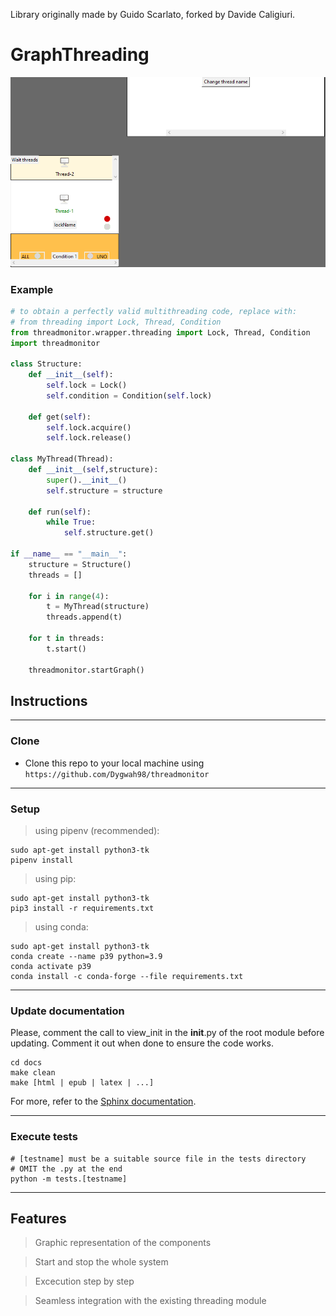 Library originally made by Guido Scarlato, forked by Davide Caligiuri.

# GraphThreading

![](resource/application.PNG)

### Example
``` python 
# to obtain a perfectly valid multithreading code, replace with:
# from threading import Lock, Thread, Condition
from threadmonitor.wrapper.threading import Lock, Thread, Condition
import threadmonitor

class Structure:
    def __init__(self):
        self.lock = Lock()
        self.condition = Condition(self.lock)
    
    def get(self):
        self.lock.acquire()
        self.lock.release()

class MyThread(Thread):
    def __init__(self,structure):
        super().__init__()
        self.structure = structure

    def run(self):
        while True:
            self.structure.get()

if __name__ == "__main__":            
    structure = Structure()
    threads = []

    for i in range(4):
        t = MyThread(structure)
        threads.append(t)

    for t in threads:
        t.start()

    threadmonitor.startGraph()

```
## Instructions
---
### Clone

- Clone this repo to your local machine using `https://github.com/Dygwah98/threadmonitor`
---
### Setup

> using pipenv (recommended):

```shell
sudo apt-get install python3-tk
pipenv install
```

> using pip:

```shell
sudo apt-get install python3-tk
pip3 install -r requirements.txt 
```

> using conda:

```shell
sudo apt-get install python3-tk
conda create --name p39 python=3.9
conda activate p39
conda install -c conda-forge --file requirements.txt
```

---
### Update documentation

Please, comment the call to view_init in the __init__.py of the root module before updating.
Comment it out when done to ensure the code works.

```shell
cd docs
make clean
make [html | epub | latex | ...] 
```
For more, refer to the [Sphinx documentation](https://www.sphinx-doc.org/en/master/man/sphinx-build.html).

---
### Execute tests

```shell
# [testname] must be a suitable source file in the tests directory
# OMIT the .py at the end
python -m tests.[testname]
```

---
## Features
> Graphic representation of the components

> Start and stop the whole system

> Excecution step by step 

> Seamless integration with the existing threading module
